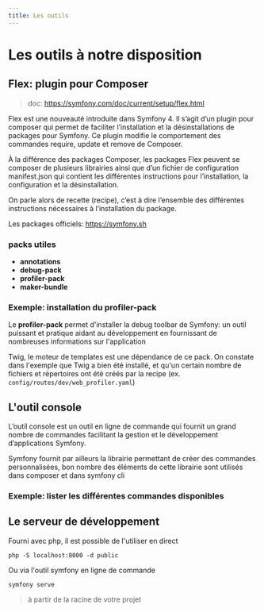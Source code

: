 ```yaml
--- 
title: Les outils
---
```


# Les outils à notre disposition

## Flex: plugin pour Composer

> doc: https://symfony.com/doc/current/setup/flex.html 
	
Flex est une nouveauté introduite dans Symfony 4. 
Il s’agit d’un plugin pour composer qui permet de faciliter l’installation et la désinstallations de packages pour Symfony. 
Ce plugin modifie le comportement des commandes require, update et remove de Composer.

À la différence des packages Composer, les packages Flex peuvent se composer de plusieurs librairies 
ainsi que d’un fichier de configuration manifest.json qui contient les différentes instructions 
pour l’installation, la configuration et la désinstallation.
 
On parle alors de recette (recipe), c’est à dire l’ensemble des différentes instructions nécessaires à l’installation du package.
	
Les packages officiels: https://symfony.sh

### packs utiles 
* **annotations**
* **debug-pack**
* **profiler-pack**
* **maker-bundle**

### Exemple: installation du profiler-pack

<asciinema id="vP3FquYnAOAGUDQhmmcFxKAii" rows="20"></asciinema>

Le **profiler-pack** permet d'installer la debug toolbar de Symfony: un outil puissant et pratique aidant au développement en fournissant de nombreuses informations sur l'application

Twig, le moteur de templates est une dépendance de ce pack.
On constate dans l'exemple que Twig a bien été installé, et qu'un certain nombre de fichiers et répertoires ont été créés par la recipe (ex. `config/routes/dev/web_profiler.yaml`)

## L'outil console

L’outil console est un outil en ligne de commande qui fournit un grand nombre de commandes facilitant la gestion et le développement d’applications Symfony.
 
Symfony fournit par ailleurs la librairie permettant de créer des commandes personnalisées, bon nombre des éléments de cette librairie sont utilisés dans composer et dans symfony cli

### Exemple: lister les différentes commandes disponibles 

<asciinema id="Kl3T1YaHbsTZv7himNo6NO8Xt" rows="40"></asciinema>


## Le serveur de développement


Fourni avec php, il est possible de l'utiliser en direct 

    php -S localhost:8000 -d public
    
Ou via l'outil symfony en ligne de commande 

    symfony serve
    
> à partir de la racine de votre projet 

  